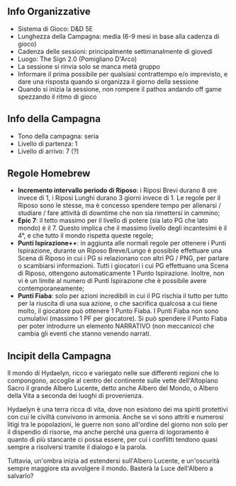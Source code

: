 ## Info Organizzative
- Sistema di Gioco: D&D 5E
- Lunghezza della Campagna: media (6-9 mesi in base alla cadenza di gioco)
- Cadenza delle sessioni: principalmente settimanalmente di giovedì
- Luogo: The Sign 2.0 (Pomigliano D'Arco)
- La sessione si rinvia solo se manca metà gruppo
- Informare il prima possibile per qualsiasi contrattempo e/o imprevisto, e dare una risposta quando si organizza il giorno della sessione
- Quando si inizia la sessione, non rompere il pathos andando off game spezzando il ritmo di gioco 

## Info della Campagna
- Tono della campagna: seria
- Livello di partenza: 1
- Livello di arrivo: 7 (?)

## Regole Homebrew
- **Incremento intervallo periodo di Riposo**: i Riposi Brevi durano 8 ore invece di 1, i Riposi Lunghi durano 3 giorni invece di 1. Le regole per il Riposo sono le stesse, ma è concesso spendere tempo per allenarsi / studiare / fare attività di downtime che non sia rimettersi in cammino;
- **Epic 7**: il tetto massimo per il livello di potere (sia lato PG che lato mondo) è il 7. Questo implica che il massimo livello degli incantesimi è il 4°, e che tutto il mondo rispetta queste regole;
- **Punti Ispirazione++**: in aggiunta alle normali regole per ottenere i Punti Ispirazione, durante un Riposo Breve/Lungo è possibile effettuare una Scena di Riposo in cui i PG si relazionano con altri PG / PNG, per parlare o scambiarsi informazioni. Tutti i giocatori i cui PG effettuano una Scena di Riposo, ottengono automaticamente 1 Punto Ispirazione. Inoltre, non vi è un limite al numero di Punti Ispirazione che è possibile avere contemporaneamente;
- **Punti Fiaba**: solo per azioni incredibili in cui il PG rischia il tutto per tutto per la riuscita di una sua azione, o che sacrifica qualcosa a cui tiene molto, il giocatore può ottenere 1 Punto Fiaba. I Punti Fiaba non sono cumulativi (massimo 1 PF per giocatore). Si può spendere il Punto Fiaba per poter introdurre un elemento NARRATIVO (non meccanico) che cambia gli eventi che stanno venendo narrati.

## Incipit della Campagna
Il mondo di Hydaelyn, ricco e variegato nelle sue differenti regioni che lo compongono, accoglie al centro del continente sulle vette dell'Altopiano Sacro il grande Albero Lucente, detto anche Albero del Mondo, o Albero della Vita a seconda dei luoghi di provenienza.

Hydaelyn è una terra ricca di vita, dove non esistono dei ma spiriti protettivi con cui le civiltà convivono in armonia. Anche se vi sono attriti e numerosi litigi tra le popolazioni, le guerre non sono all'ordine del giorno non solo per il dispendio di risorse, ma anche perché una guerra di logoramento è quanto di più stancante ci possa essere, per cui i conflitti tendono quasi sempre a risolversi tramite il dialogo e la parola.

Tuttavia, un'ombra inizia ad estendersi sull'Albero Lucente, e un'oscurità sempre maggiore sta avvolgere il mondo. Basterà la Luce dell'Albero a salvarlo?